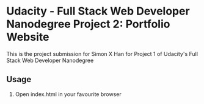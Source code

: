 # Udacity - Full Stack Web Developer Nanodegree Project 2: Portfolio Website

This is the project submission for Simon X Han for Project 1 of Udacity's Full Stack Web Developer Nanodegree

## Usage
1. Open index.html in your favourite browser
